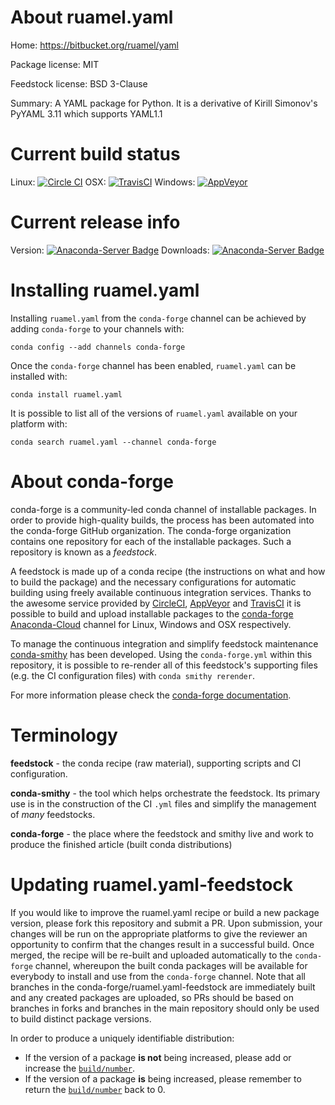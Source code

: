 About ruamel.yaml
=================

Home: https://bitbucket.org/ruamel/yaml

Package license: MIT

Feedstock license: BSD 3-Clause

Summary: A YAML package for Python. It is a derivative of Kirill Simonov's PyYAML 3.11 which supports YAML1.1



Current build status
====================

Linux: [![Circle CI](https://circleci.com/gh/conda-forge/ruamel.yaml-feedstock.svg?style=shield)](https://circleci.com/gh/conda-forge/ruamel.yaml-feedstock)
OSX: [![TravisCI](https://travis-ci.org/conda-forge/ruamel.yaml-feedstock.svg?branch=master)](https://travis-ci.org/conda-forge/ruamel.yaml-feedstock)
Windows: [![AppVeyor](https://ci.appveyor.com/api/projects/status/github/conda-forge/ruamel.yaml-feedstock?svg=True)](https://ci.appveyor.com/project/conda-forge/ruamel-yaml-feedstock/branch/master)

Current release info
====================
Version: [![Anaconda-Server Badge](https://anaconda.org/conda-forge/ruamel.yaml/badges/version.svg)](https://anaconda.org/conda-forge/ruamel.yaml)
Downloads: [![Anaconda-Server Badge](https://anaconda.org/conda-forge/ruamel.yaml/badges/downloads.svg)](https://anaconda.org/conda-forge/ruamel.yaml)

Installing ruamel.yaml
======================

Installing `ruamel.yaml` from the `conda-forge` channel can be achieved by adding `conda-forge` to your channels with:

```
conda config --add channels conda-forge
```

Once the `conda-forge` channel has been enabled, `ruamel.yaml` can be installed with:

```
conda install ruamel.yaml
```

It is possible to list all of the versions of `ruamel.yaml` available on your platform with:

```
conda search ruamel.yaml --channel conda-forge
```


About conda-forge
=================

conda-forge is a community-led conda channel of installable packages.
In order to provide high-quality builds, the process has been automated into the
conda-forge GitHub organization. The conda-forge organization contains one repository
for each of the installable packages. Such a repository is known as a *feedstock*.

A feedstock is made up of a conda recipe (the instructions on what and how to build
the package) and the necessary configurations for automatic building using freely
available continuous integration services. Thanks to the awesome service provided by
[CircleCI](https://circleci.com/), [AppVeyor](http://www.appveyor.com/)
and [TravisCI](https://travis-ci.org/) it is possible to build and upload installable
packages to the [conda-forge](https://anaconda.org/conda-forge)
[Anaconda-Cloud](http://docs.anaconda.org/) channel for Linux, Windows and OSX respectively.

To manage the continuous integration and simplify feedstock maintenance
[conda-smithy](http://github.com/conda-forge/conda-smithy) has been developed.
Using the ``conda-forge.yml`` within this repository, it is possible to re-render all of
this feedstock's supporting files (e.g. the CI configuration files) with ``conda smithy rerender``.

For more information please check the [conda-forge documentation](https://conda-forge.org/docs/).

Terminology
===========

**feedstock** - the conda recipe (raw material), supporting scripts and CI configuration.

**conda-smithy** - the tool which helps orchestrate the feedstock.
                   Its primary use is in the construction of the CI ``.yml`` files
                   and simplify the management of *many* feedstocks.

**conda-forge** - the place where the feedstock and smithy live and work to
                  produce the finished article (built conda distributions)


Updating ruamel.yaml-feedstock
==============================

If you would like to improve the ruamel.yaml recipe or build a new
package version, please fork this repository and submit a PR. Upon submission,
your changes will be run on the appropriate platforms to give the reviewer an
opportunity to confirm that the changes result in a successful build. Once
merged, the recipe will be re-built and uploaded automatically to the
`conda-forge` channel, whereupon the built conda packages will be available for
everybody to install and use from the `conda-forge` channel.
Note that all branches in the conda-forge/ruamel.yaml-feedstock are
immediately built and any created packages are uploaded, so PRs should be based
on branches in forks and branches in the main repository should only be used to
build distinct package versions.

In order to produce a uniquely identifiable distribution:
 * If the version of a package **is not** being increased, please add or increase
   the [``build/number``](http://conda.pydata.org/docs/building/meta-yaml.html#build-number-and-string).
 * If the version of a package **is** being increased, please remember to return
   the [``build/number``](http://conda.pydata.org/docs/building/meta-yaml.html#build-number-and-string)
   back to 0.
